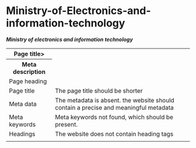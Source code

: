 # Ministry-of-Electronics-and-information-technology
<html>
<body>
<table>
<b><i>Ministry of electronics and information technology</i></b>
<tr>
<th>Page title></th>
</tr>
<tr>
<th>Meta description</th>
<tr>
<td>Page heading </td>
<td> </td>
</tr>
<tr>
<td>Page title </td>
<td> The page title should be shorter</td>
</tr>
<tr>
<td> Meta data</td>
<td> The metadata is absent. the website should contain a precise and meaningful metadata</td>
</tr>
<tr>
<td>Meta keywords </td>
<td> Meta keywords not found, which should be present. </td>
</tr>
<tr>
<td>Headings </td>
<td> The website does not contain heading tags </td>
</tr>
<tr>
<td> </td>
<td> </td>
</tr>


</body>
</html>
